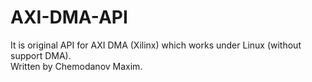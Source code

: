 # AXI-DMA-API
It is original API for AXI DMA (Xilinx) which works under Linux (without support DMA).  
Written by Chemodanov Maxim.

